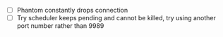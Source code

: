 - [ ] Phantom constantly drops connection
- [ ] Try scheduler keeps pending and cannot be killed, try using another port number rather than 9989
